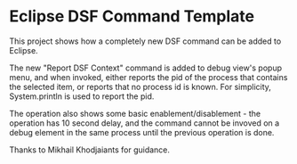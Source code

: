 Eclipse DSF Command Template
============================

This project shows how a completely new DSF command can be added to Eclipse.

The new "Report DSF Context" command is added to debug view's popup menu,
and when invoked, either reports the pid of the process that contains the 
selected item, or reports that no process id is known. For simplicity,
System.println is used to report the pid.

The operation also shows some basic enablement/disablement - the operation has 10 second
delay, and the command cannot be invoved on a debug element in the same process until
the previous operation is done. 

Thanks to Mikhail Khodjaiants for guidance.



